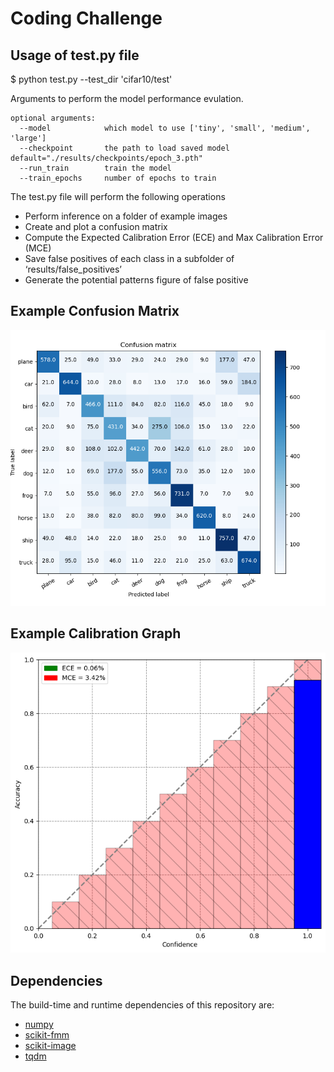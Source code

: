# Coding Challenge

## Usage of test.py file
$ python test.py --test_dir 'cifar10/test'

Arguments to perform the model performance evulation.
```
optional arguments:
  --model            which model to use ['tiny', 'small', 'medium', 'large']
  --checkpoint       the path to load saved model default="./results/checkpoints/epoch_3.pth"
  --run_train        train the model
  --train_epochs     number of epochs to train
```
The test.py file will perform the following operations
* Perform inference on a folder of example images
* Create and plot a confusion matrix
* Compute the Expected Calibration Error (ECE) and Max Calibration Error (MCE)
* Save false positives of each class in a subfolder of ‘results/false_positives’
* Generate the potential patterns figure of false positive

## Example Confusion Matrix

![alt text](results/confusion_matrix.png "Confusion Matrix")

## Example Calibration Graph

![alt text](results/calibrated_graph.png "Calibration Graph")

## Dependencies

The build-time and runtime dependencies of this repository are:

* [numpy](http://www.numpy.org/)
* [scikit-fmm](https://github.com/scikit-fmm)
* [scikit-image](https://github.com/scikit-image)
* [tqdm](https://github.com/noamraph/tqdm)
